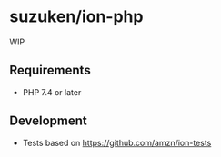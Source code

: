 # suzuken/ion-php

WIP

## Requirements

* PHP 7.4 or later

## Development

* Tests based on https://github.com/amzn/ion-tests